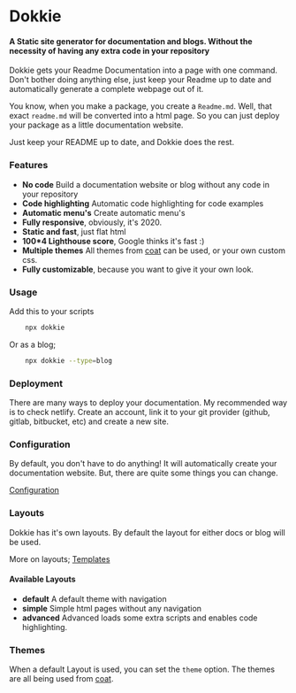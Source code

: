 # Dokkie

#### A Static site generator for documentation and blogs. Without the necessity of having any extra code in your repository

Dokkie gets your Readme Documentation into a page with one command. Don't bother doing anything else, just keep your Readme up to date and automatically generate a complete webpage out of it.

You know, when you make a package, you create a `Readme.md`. Well, that
exact `readme.md` will be converted into a html page. So you can just deploy
your package as a little documentation website.

Just keep your README up to date, and Dokkie does the rest.

### Features

- **No code** Build a documentation website or blog without any code in your repository
- **Code highlighting** Automatic code highlighting for code examples
- **Automatic menu's** Create automatic menu's
- **Fully responsive**, obviously, it's 2020.
- **Static and fast**, just flat html
- **100\*4 Lighthouse score**, Google thinks it's fast :)
- **Multiple themes** All themes from [coat](https://coat.guyn.nl) can be used, or your own custom css.
- **Fully customizable**, because you want to give it your own look.

### Usage

Add this to your scripts

```bash
    npx dokkie
```

Or as a blog;

```bash
    npx dokkie --type=blog
```

### Deployment

There are many ways to deploy your documentation. My recommended way is to check netlify. Create an account, link it to your git provider (github, gitlab, bitbucket, etc) and create a new site.

### Configuration

By default, you don't have to do anything! It will automatically create your documentation website. But, there are quite some things you can change.

[Configuration](/usage/configuration)

### Layouts

Dokkie has it's own layouts. By default the layout for either docs or blog will be used.

More on layouts; [Templates](/usage/templates)

#### Available Layouts

- **default** A default theme with navigation
- **simple** Simple html pages without any navigation
- **advanced** Advanced loads some extra scripts and enables code highlighting.

### Themes

When a default Layout is used, you can set the `theme` option. The themes are all being used from [coat](https://coat.guyn.nl).
